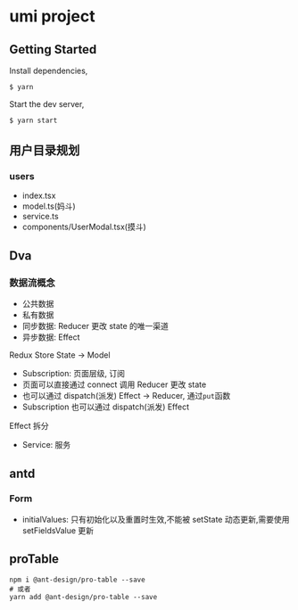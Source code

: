 # umi project

## Getting Started

Install dependencies,

```bash
$ yarn
```

Start the dev server,

```bash
$ yarn start
```

## 用户目录规划

### users

- index.tsx
- model.ts(妈斗)
- service.ts
- components/UserModal.tsx(摸斗)

## Dva

### 数据流概念

- 公共数据
- 私有数据
- 同步数据: Reducer 更改 state 的唯一渠道
- 异步数据: Effect

Redux Store State -> Model

- Subscription: 页面层级, 订阅
- 页面可以直接通过 connect 调用 Reducer 更改 state
- 也可以通过 dispatch(派发) Effect -> Reducer, 通过`put`函数
- Subscription 也可以通过 dispatch(派发) Effect

Effect 拆分

- Service: 服务

## antd

### Form

- initialValues: 只有初始化以及重置时生效,不能被 setState 动态更新,需要使用 setFieldsValue 更新

## proTable

```shell
npm i @ant-design/pro-table --save
# 或者
yarn add @ant-design/pro-table --save
```